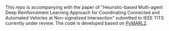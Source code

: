

This repo is accompanying with the paper of "Heuristic-based Multi-agent Deep Reinforcement Learning Approach for Coordinating Connected and
Automated Vehicles at Non-signalized Intersection" submitted to IEEE TITS currently under review. The code is developed based on [PyMARL2](https://github.com/hijkzzz/pymarl2).
